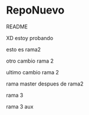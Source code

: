 # RepoNuevo

README

XD estoy probando

esto es rama2

otro cambio rama 2

ultimo cambio rama 2

rama master despues de rama2

rama 3

rama 3 aux